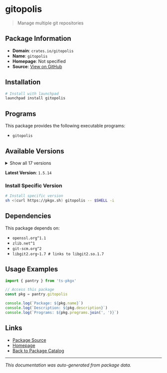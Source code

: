 # gitopolis

> Manage multiple git repositories

## Package Information

- **Domain**: `crates.io/gitopolis`
- **Name**: `gitopolis`
- **Homepage**: Not specified
- **Source**: [View on GitHub](https://github.com/pkgxdev/pantry/tree/main/projects/crates.io/gitopolis/package.yml)

## Installation

```bash
# Install with launchpad
launchpad install gitopolis
```

## Programs

This package provides the following executable programs:

- `gitopolis`

## Available Versions

<details>
<summary>Show all 17 versions</summary>

- `1.5.14`, `1.5.13`, `1.5.11`, `1.5.8`, `1.5.7`
- `1.5.4`, `1.5.3`, `1.5.2`, `1.5.1`, `1.5.0`
- `1.4.2`, `1.4.1`, `1.4.0`, `1.3.3`, `1.3.2`
- `1.3.1`, `1.3.0`

</details>

**Latest Version**: `1.5.14`

### Install Specific Version

```bash
# Install specific version
sh <(curl https://pkgx.sh) gitopolis -- $SHELL -i
```

## Dependencies

This package depends on:

- `openssl.org^1.1`
- `zlib.net^1`
- `git-scm.org^2`
- `libgit2.org~1.7 # links to libgit2.so.1.7`

## Usage Examples

```typescript
import { pantry } from 'ts-pkgx'

// Access this package
const pkg = pantry.gitopolis

console.log(`Package: ${pkg.name}`)
console.log(`Description: ${pkg.description}`)
console.log(`Programs: ${pkg.programs.join(', ')}`)
```

## Links

- [Package Source](https://github.com/pkgxdev/pantry/tree/main/projects/crates.io/gitopolis/package.yml)
- [Homepage](#)
- [Back to Package Catalog](../../../package-catalog.md)

---

*This documentation was auto-generated from package data.*
